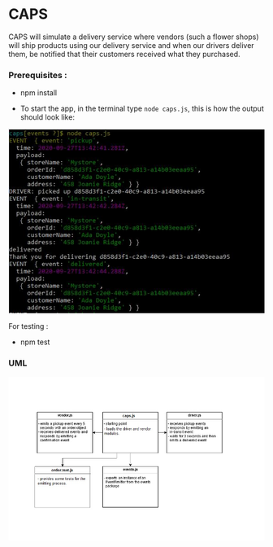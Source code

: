# CAPS

CAPS will simulate a delivery service where vendors (such a flower shops) will ship products using our delivery service and when our drivers deliver them, be notified that their customers received what they purchased.

### Prerequisites :

- npm install

- To start the app, in the terminal type `node caps.js`, this is how the output should look like:

![](./assets/output.JPG)

For testing :

- npm test

### UML 

![](./assets/UML-16.JPG)